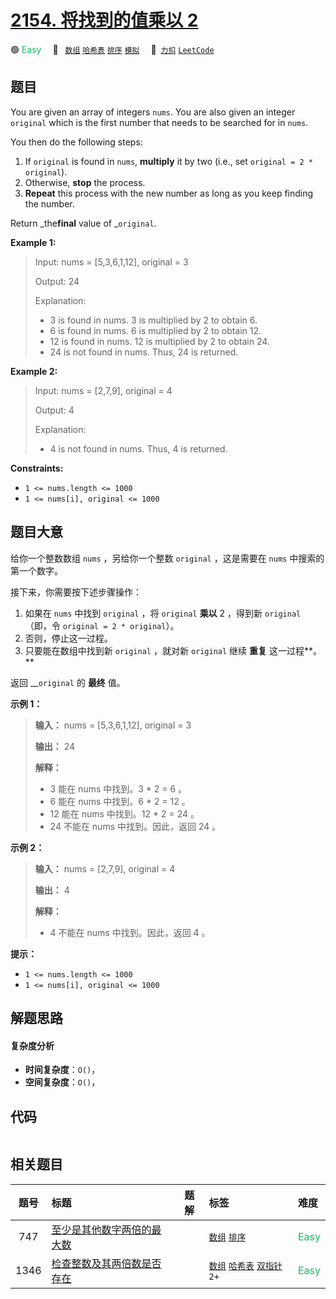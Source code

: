 # [2154. 将找到的值乘以 2](https://2xiao.github.io/leetcode-js/problem/2154.html)

🟢 <font color=#15bd66>Easy</font>&emsp; 🔖&ensp; [`数组`](/tag/array.md) [`哈希表`](/tag/hash-table.md) [`排序`](/tag/sorting.md) [`模拟`](/tag/simulation.md)&emsp; 🔗&ensp;[`力扣`](https://leetcode.cn/problems/keep-multiplying-found-values-by-two) [`LeetCode`](https://leetcode.com/problems/keep-multiplying-found-values-by-two)

## 题目

You are given an array of integers `nums`. You are also given an integer
`original` which is the first number that needs to be searched for in `nums`.

You then do the following steps:

  1. If `original` is found in `nums`, **multiply** it by two (i.e., set `original = 2 * original`).
  2. Otherwise, **stop** the process.
  3. **Repeat** this process with the new number as long as you keep finding the number.

Return _the**final** value of _`original`.



**Example 1:**

> Input: nums = [5,3,6,1,12], original = 3
> 
> Output: 24
> 
> Explanation: 
> - 3 is found in nums. 3 is multiplied by 2 to obtain 6.
> - 6 is found in nums. 6 is multiplied by 2 to obtain 12.
> - 12 is found in nums. 12 is multiplied by 2 to obtain 24.
> - 24 is not found in nums. Thus, 24 is returned.

**Example 2:**

> Input: nums = [2,7,9], original = 4
> 
> Output: 4
> 
> Explanation:
> - 4 is not found in nums. Thus, 4 is returned.

**Constraints:**

  * `1 <= nums.length <= 1000`
  * `1 <= nums[i], original <= 1000`


## 题目大意

给你一个整数数组 `nums` ，另给你一个整数 `original` ，这是需要在 `nums` 中搜索的第一个数字。

接下来，你需要按下述步骤操作：

  1. 如果在 `nums` 中找到 `original` ，将 `original` **乘以** 2 ，得到新 `original`（即，令 `original = 2 * original`）。
  2. 否则，停止这一过程。
  3. 只要能在数组中找到新 `original` ，就对新 `original` 继续 **重复** 这一过程**。**

返回 __`original` 的 **最终** 值。



**示例 1：**

> 
> 
> 
> 
> 
> **输入：** nums = [5,3,6,1,12], original = 3
> 
> **输出：** 24
> 
> **解释：** 
> - 3 能在 nums 中找到。3 * 2 = 6 。
> - 6 能在 nums 中找到。6 * 2 = 12 。
> - 12 能在 nums 中找到。12 * 2 = 24 。
> - 24 不能在 nums 中找到。因此，返回 24 。
> 
> 

**示例 2：**

> 
> 
> 
> 
> 
> **输入：** nums = [2,7,9], original = 4
> 
> **输出：** 4
> 
> **解释：**
> - 4 不能在 nums 中找到。因此，返回 4 。
> 
> 



**提示：**

  * `1 <= nums.length <= 1000`
  * `1 <= nums[i], original <= 1000`


## 解题思路

#### 复杂度分析

- **时间复杂度**：`O()`，
- **空间复杂度**：`O()`，

## 代码

```javascript

```

## 相关题目

<!-- prettier-ignore -->
| 题号 | 标题 | 题解 | 标签 | 难度 |
| :------: | :------ | :------: | :------ | :------ |
| 747 | [至少是其他数字两倍的最大数](https://leetcode.com/problems/largest-number-at-least-twice-of-others) |  |  [`数组`](/tag/array.md) [`排序`](/tag/sorting.md) | <font color=#15bd66>Easy</font> |
| 1346 | [检查整数及其两倍数是否存在](https://leetcode.com/problems/check-if-n-and-its-double-exist) |  |  [`数组`](/tag/array.md) [`哈希表`](/tag/hash-table.md) [`双指针`](/tag/two-pointers.md) `2+` | <font color=#15bd66>Easy</font> |